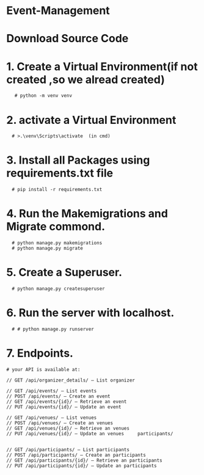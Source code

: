# Event-Management

# Download Source Code
# 1. Create a Virtual Environment(if not created ,so we alread created)
       # python -m venv venv

# 2. activate a Virtual Environment 
      # >.\venv\Scripts\activate  (in cmd)

# 3. Install all Packages using requirements.txt file
      # pip install -r requirements.txt

# 4. Run the Makemigrations and Migrate commond.
      # python manage.py makemigrations
      # python manage.py migrate
      
# 5. Create a Superuser.
      # python manage.py createsuperuser

# 6. Run the server with localhost.
      # # python manage.py runserver

# 7. Endpoints.

    # your API is available at:

    // GET /api/organizer_details/ – List organizer

    // GET /api/events/ – List events
    // POST /api/events/ – Create an event
    // GET /api/events/{id}/ – Retrieve an event
    // PUT /api/events/{id}/ – Update an event

    // GET /api/venues/ – List venues
    // POST /api/venues/ – Create an venues
    // GET /api/venues/{id}/ – Retrieve an venues
    // PUT /api/venues/{id}/ – Update an venues     participants/


    // GET /api/participants/ – List participants
    // POST /api/participants/ – Create an participants
    // GET /api/participants/{id}/ – Retrieve an participants
    // PUT /api/participants/{id}/ – Update an participants

    
